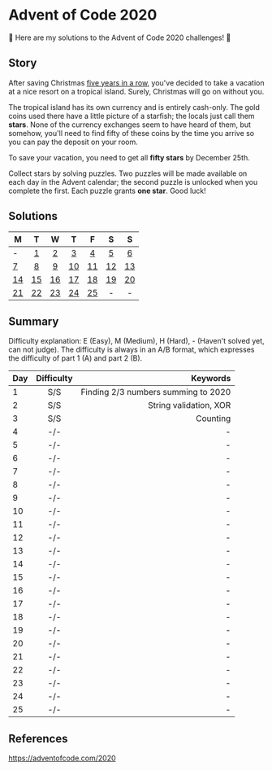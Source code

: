 # Advent of Code 2020
🎄 Here are my solutions to the Advent of Code 2020 challenges! 🎄

## Story
After saving Christmas [five years in a row](https://adventofcode.com/events), you've decided to take a vacation at a nice resort on a tropical island. Surely, Christmas will go on without you.

The tropical island has its own currency and is entirely cash-only. The gold coins used there have a little picture of a starfish; the locals just call them **stars**. None of the currency exchanges seem to have heard of them, but somehow, you'll need to find fifty of these coins by the time you arrive so you can pay the deposit on your room.

To save your vacation, you need to get all **fifty stars** by December 25th.

Collect stars by solving puzzles. Two puzzles will be made available on each day in the Advent calendar; the second puzzle is unlocked when you complete the first. Each puzzle grants **one star**. Good luck!

## Solutions
| M | T | W | T | F | S | S |
|---|:---:|:---:|:---:|:---:|:---:|:---:|
| - | [1](/2020/Day-1) | [2](/2020/Day-2) | [3](/2020/Day-3) | [4](/2020/Day-4) | [5](/2020/Day-5) | [6](/2020/Day-6) |
| [7](/2020/Day-7) | [8](/2020/Day-8) | [9](/2020/Day-9) | [10](/2020/Day-10) | [11](/2020/Day-11) | [12](/2020/Day-12) | [13](/2020/Day-13) |
| [14](/2020/Day-14) | [15](/2020/Day-15) | [16](/2020/Day-16) | [17](/2020/Day-17) | [18](/2020/Day-18) | [19](/2020/Day-19) | [20](/2020/Day-20) |
| [21](/2020/Day-21) | [22](/2020/Day-22) | [23](/2020/Day-23) | [24](/2020/Day-24) | [25](/2020/Day-25) | - | - |

## Summary
Difficulty explanation: E (Easy), M (Medium), H (Hard), - (Haven't solved yet, can not judge). The difficulty is always in an A/B format, which expresses the difficulty of part 1 (A) and part 2 (B).

| Day | Difficulty | Keywords |
| --- |:--------:| -------------------------------:|
|  1  |   S/S    | Finding 2/3 numbers summing to 2020 |
|  2  |   S/S    | String validation, XOR |
|  3  |   S/S    | Counting |
|  4  |   -/-    | - |
|  5  |   -/-    | - |
|  6  |   -/-    | - |
|  7  |   -/-    | - |
|  8  |   -/-    | - |
|  9  |   -/-    | - |
| 10  |   -/-    | - |
| 11  |   -/-    | - |
| 12  |   -/-    | - |
| 13  |   -/-    | - |
| 14  |   -/-    | - |
| 15  |   -/-    | - |
| 16  |   -/-    | - |
| 17  |   -/-    | - |
| 18  |   -/-    | - |
| 19  |   -/-    | - |
| 20  |   -/-    | - |
| 21  |   -/-    | - |
| 22  |   -/-    | - |
| 23  |   -/-    | - |
| 24  |   -/-    | - |
| 25  |   -/-    | - |

## References
https://adventofcode.com/2020